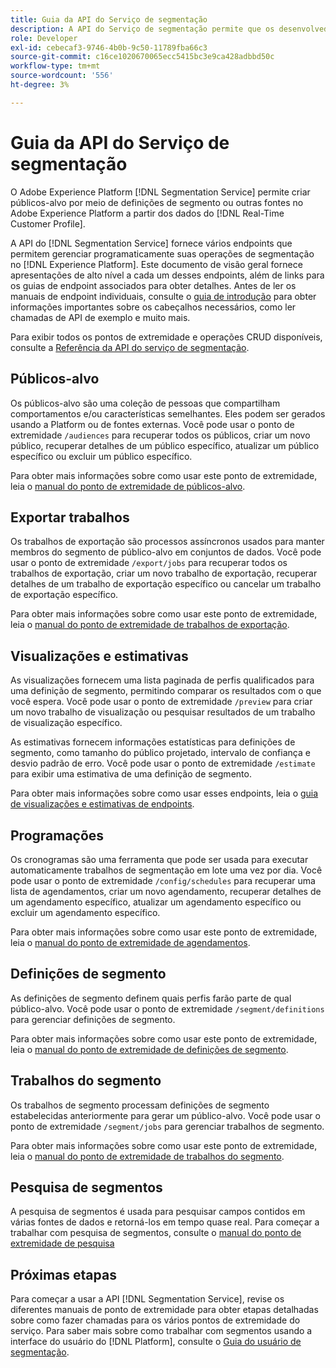 ```yaml
---
title: Guia da API do Serviço de segmentação
description: A API do Serviço de segmentação permite que os desenvolvedores gerenciem programaticamente as operações de segmentação no Adobe Experience Platform. Siga este manual para saber como executar operações importantes usando a API.
role: Developer
exl-id: cebecaf3-9746-4b0b-9c50-11789fba66c3
source-git-commit: c16ce1020670065ecc5415bc3e9ca428adbbd50c
workflow-type: tm+mt
source-wordcount: '556'
ht-degree: 3%

---
```


# Guia da API do Serviço de segmentação

O Adobe Experience Platform [!DNL Segmentation Service] permite criar públicos-alvo por meio de definições de segmento ou outras fontes no Adobe Experience Platform a partir dos dados do [!DNL Real-Time Customer Profile].

A API do [!DNL Segmentation Service] fornece vários endpoints que permitem gerenciar programaticamente suas operações de segmentação no [!DNL Experience Platform]. Este documento de visão geral fornece apresentações de alto nível a cada um desses endpoints, além de links para os guias de endpoint associados para obter detalhes. Antes de ler os manuais de endpoint individuais, consulte o [guia de introdução](./getting-started.md) para obter informações importantes sobre os cabeçalhos necessários, como ler chamadas de API de exemplo e muito mais.

Para exibir todos os pontos de extremidade e operações CRUD disponíveis, consulte a [Referência da API do serviço de segmentação](https://www.adobe.io/experience-platform-apis/references/segmentation/).

## Públicos-alvo

Os públicos-alvo são uma coleção de pessoas que compartilham comportamentos e/ou características semelhantes. Eles podem ser gerados usando a Platform ou de fontes externas. Você pode usar o ponto de extremidade `/audiences` para recuperar todos os públicos, criar um novo público, recuperar detalhes de um público específico, atualizar um público específico ou excluir um público específico.

Para obter mais informações sobre como usar este ponto de extremidade, leia o [manual do ponto de extremidade de públicos-alvo](./audiences.md).

## Exportar trabalhos

Os trabalhos de exportação são processos assíncronos usados para manter membros do segmento de público-alvo em conjuntos de dados. Você pode usar o ponto de extremidade `/export/jobs` para recuperar todos os trabalhos de exportação, criar um novo trabalho de exportação, recuperar detalhes de um trabalho de exportação específico ou cancelar um trabalho de exportação específico.

Para obter mais informações sobre como usar este ponto de extremidade, leia o [manual do ponto de extremidade de trabalhos de exportação](./export-jobs.md).

## Visualizações e estimativas

As visualizações fornecem uma lista paginada de perfis qualificados para uma definição de segmento, permitindo comparar os resultados com o que você espera. Você pode usar o ponto de extremidade `/preview` para criar um novo trabalho de visualização ou pesquisar resultados de um trabalho de visualização específico.

As estimativas fornecem informações estatísticas para definições de segmento, como tamanho do público projetado, intervalo de confiança e desvio padrão de erro. Você pode usar o ponto de extremidade `/estimate` para exibir uma estimativa de uma definição de segmento.

Para obter mais informações sobre como usar esses endpoints, leia o [guia de visualizações e estimativas de endpoints](./previews-and-estimates.md).

## Programações

Os cronogramas são uma ferramenta que pode ser usada para executar automaticamente trabalhos de segmentação em lote uma vez por dia. Você pode usar o ponto de extremidade `/config/schedules` para recuperar uma lista de agendamentos, criar um novo agendamento, recuperar detalhes de um agendamento específico, atualizar um agendamento específico ou excluir um agendamento específico.

Para obter mais informações sobre como usar este ponto de extremidade, leia o [manual do ponto de extremidade de agendamentos](./schedules.md).

## Definições de segmento

As definições de segmento definem quais perfis farão parte de qual público-alvo. Você pode usar o ponto de extremidade `/segment/definitions` para gerenciar definições de segmento.

Para obter mais informações sobre como usar este ponto de extremidade, leia o [manual do ponto de extremidade de definições de segmento](./segment-definitions.md).

## Trabalhos do segmento

Os trabalhos de segmento processam definições de segmento estabelecidas anteriormente para gerar um público-alvo. Você pode usar o ponto de extremidade `/segment/jobs` para gerenciar trabalhos de segmento.

Para obter mais informações sobre como usar este ponto de extremidade, leia o [manual do ponto de extremidade de trabalhos do segmento](./segment-jobs.md).

## Pesquisa de segmentos

A pesquisa de segmentos é usada para pesquisar campos contidos em várias fontes de dados e retorná-los em tempo quase real. Para começar a trabalhar com pesquisa de segmentos, consulte o [manual do ponto de extremidade de pesquisa](segment-search.md)

## Próximas etapas

Para começar a usar a API [!DNL Segmentation Service], revise os diferentes manuais de ponto de extremidade para obter etapas detalhadas sobre como fazer chamadas para os vários pontos de extremidade do serviço. Para saber mais sobre como trabalhar com segmentos usando a interface do usuário do [!DNL Platform], consulte o [Guia do usuário de segmentação](../ui/overview.md).
